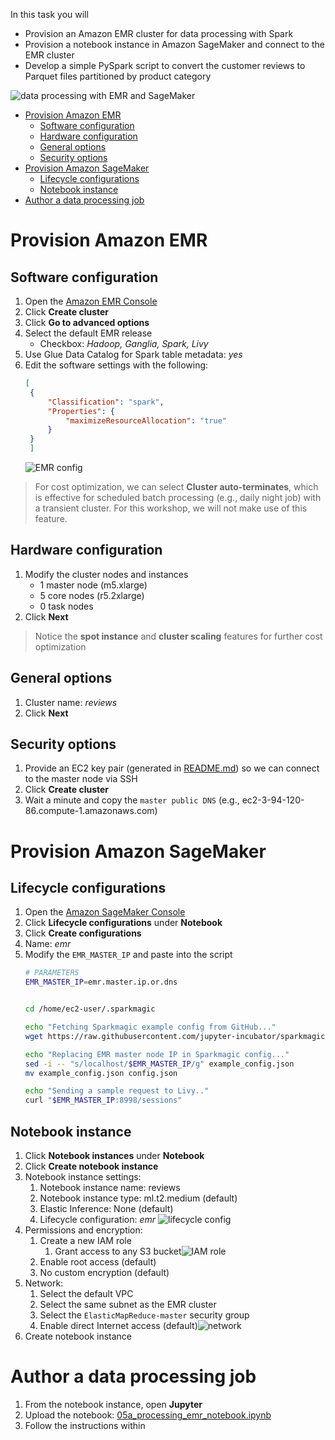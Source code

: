 In this task you will
* Provision an Amazon EMR cluster for data processing with Spark
* Provision a notebook instance in Amazon SageMaker and connect to the EMR cluster
* Develop a simple PySpark script to convert the customer reviews to Parquet files partitioned by product category

![data processing with EMR and SageMaker](images/05_processing.png)

- [Provision Amazon EMR](#provision-amazon-emr)
  - [Software configuration](#software-configuration)
  - [Hardware configuration](#hardware-configuration)
  - [General options](#general-options)
  - [Security options](#security-options)
- [Provision Amazon SageMaker](#provision-amazon-sagemaker)
  - [Lifecycle configurations](#lifecycle-configurations)
  - [Notebook instance](#notebook-instance)
- [Author a data processing job](#author-a-data-processing-job)

# Provision Amazon EMR

## Software configuration

1. Open the [Amazon EMR Console](https://console.aws.amazon.com/elasticmapreduce/home?)
2. Click **Create cluster**
3. Click **Go to advanced options**
4. Select the default EMR release
   * Checkbox: *Hadoop, Ganglia, Spark, Livy*
5. Use Glue Data Catalog for Spark table metadata: *yes*
6. Edit the software settings with the following:
   ```json
   [
    {
        "Classification": "spark",
        "Properties": {
            "maximizeResourceAllocation": "true"
        }
    }
    ]
   ```
   ![EMR config](images/emr-config.png)

> For cost optimization, we can select **Cluster auto-terminates**, which is effective for scheduled batch processing (e.g., daily night job) with a transient cluster. For this workshop, we will not make use of this feature.

## Hardware configuration

1. Modify the cluster nodes and instances
   * 1 master node (m5.xlarge)
   * 5 core nodes (r5.2xlarge)
   * 0 task nodes
2. Click **Next**

> Notice the **spot instance** and **cluster scaling** features for further cost optimization

## General options
1. Cluster name: *reviews*
2. Click **Next**

## Security options
1. Provide an EC2 key pair (generated in [README.md](README.md)) so we can connect to the master node via SSH
2. Click **Create cluster**
3. Wait a minute and copy the `master public DNS` (e.g., ec2-3-94-120-86.compute-1.amazonaws.com)

# Provision Amazon SageMaker

## Lifecycle configurations

1. Open the [Amazon SageMaker Console](https://console.aws.amazon.com/sagemaker/home)
1. Click **Lifecycle configurations** under **Notebook**
2. Click **Create configurations**
3. Name: *emr*
4. Modify the `EMR_MASTER_IP` and paste into the script
    ```bash
    # PARAMETERS
    EMR_MASTER_IP=emr.master.ip.or.dns


    cd /home/ec2-user/.sparkmagic

    echo "Fetching Sparkmagic example config from GitHub..."
    wget https://raw.githubusercontent.com/jupyter-incubator/sparkmagic/master/sparkmagic/example_config.json

    echo "Replacing EMR master node IP in Sparkmagic config..."
    sed -i -- "s/localhost/$EMR_MASTER_IP/g" example_config.json
    mv example_config.json config.json

    echo "Sending a sample request to Livy.."
    curl "$EMR_MASTER_IP:8998/sessions"                                    
    ```

## Notebook instance

1. Click **Notebook instances** under **Notebook**
3. Click **Create notebook instance**
4. Notebook instance settings:
   1. Notebook instance name: reviews
   2. Notebook instance type: ml.t2.medium (default)
   3. Elastic Inference: None (default)
   4. Lifecycle configuration: *emr*
![lifecycle config](images/sagemaker-lifecycle.png)
5. Permissions and encryption:
   1. Create a new IAM role
      1. Grant access to any S3 bucket![IAM role](images/sagemaker-iam.png)
   2. Enable root access (default)
   3. No custom encryption (default)
6. Network:
   1. Select the default VPC
   2. Select the same subnet as the EMR cluster
   3. Select the `ElasticMapReduce-master` security group
   4. Enable direct Internet access (default)![network](images/sagemaker-network.png)
7. Create notebook instance

# Author a data processing job

1. From the notebook instance, open **Jupyter**
2. Upload the notebook: [05a_processing_emr_notebook.ipynb](05a_processing_emr_notebook.ipynb)
3. Follow the instructions within